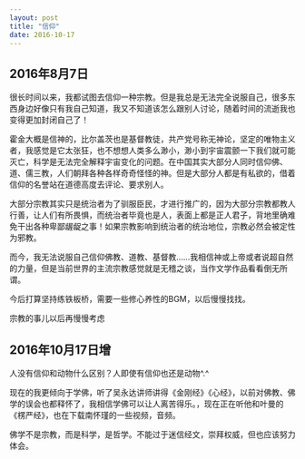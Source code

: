 ```yaml
---
layout: post
title: "信仰"
date: 2016-10-17
---
```


## 2016年8月7日

很长时间以来，我都试图去信仰一种宗教。但是我总是无法完全说服自己，很多东西身边好像只有我自己知道，我又不知道该怎么跟别人讨论，随着时间的流逝我也变得更加封闭自己了！

霍金大概是信神的，比尔盖茨也是基督教徒，共产党号称无神论，坚定的唯物主义者，我感觉是它太张狂，也不想想人类多么渺小，渺小到宇宙震颤一下我们就可能灭亡，科学是无法完全解释宇宙变化的问题。在中国其实大部分人同时信仰佛、道、儒三教，人们朝拜各种各样奇奇怪怪的神。但是大部分人都是有私欲的，借着信仰的名誉站在道德高度去评论、要求别人。

大部分宗教其实只是统治者为了驯服臣民，才进行推广的，因为大部分宗教都教人行善，让人们有所畏惧，而统治者毕竟也是人，表面上都是正人君子，背地里确难免干出各种卑鄙龌龊之事！如果宗教影响到统治者的统治地位，宗教必然会被定性为邪教。

而今，我无法说服自己信仰佛教、道教、基督教……我相信神或上帝或者说超自然的力量，但是当前世界的主流宗教感觉就是无稽之谈，当作文学作品看看倒无所谓。

今后打算坚持练铁板桥，需要一些修心养性的BGM，以后慢慢找找。

宗教的事儿以后再慢慢考虑

## 2016年10月17日增

人没有信仰和动物什么区别？人即使有信仰也还是动物^.^

现在的我更倾向于学佛，听了吴永达讲师讲得《金刚经》《心经》，以前对佛教、佛学的误会也都释怀了，我相信学佛可以让人离苦得乐。，现在正在听他和叶曼的《楞严经》，也在下载南怀瑾的一些视频，音频。

佛学不是宗教，而是科学，是哲学。不能过于迷信经文，崇拜权威，但也应该努力体会。

